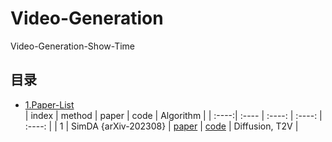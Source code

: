# Video-Generation
Video-Generation-Show-Time

## 目录
  - [1.Paper-List](#1-Paper-List)    
| index | method  | paper | code | Algorithm |
| :----:| :---- | :----: | :----: | :----: |
| 1 | SimDA {arXiv-202308} | [paper](https://arxiv.org/pdf/2308.09710.pdf) | [code](https://github.com/ChenHsing/SimDA) | Diffusion, T2V |

